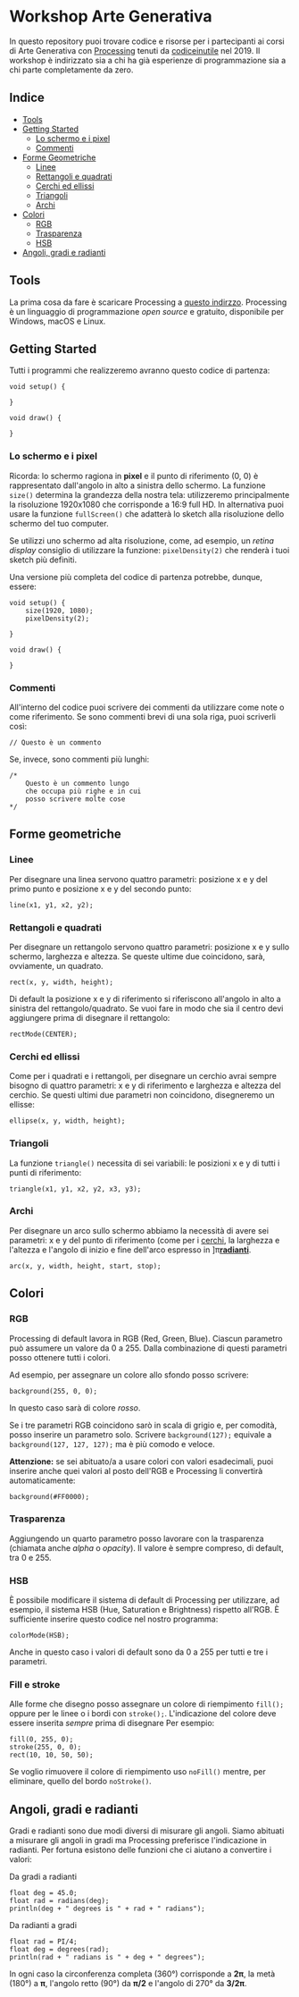 # Workshop Arte Generativa
In questo repository puoi trovare codice e risorse per i partecipanti ai corsi di Arte Generativa con [Processing](https://www.processing.org) tenuti da [codiceinutile](https://www.codiceinutile.org) nel 2019. Il workshop è indirizzato sia a chi ha già esperienze di programmazione sia a chi parte completamente da zero.

## Indice
* [Tools](#tools)
* [Getting Started](#getting-started)
    * [Lo schermo e i pixel](#lo-schermo-e-i-pixel)
    * [Commenti](#commenti)
* [Forme Geometriche](#forme-geometrice)
    * [Linee](#linee)
    * [Rettangoli e quadrati](#rettangoli-e-quadrati)
    * [Cerchi ed ellissi](#cerchi-ed-ellissi)
    * [Triangoli](#triangoli)
    * [Archi](#archi)
* [Colori](#colori)
    * [RGB](#rgb)
    * [Trasparenza](#trasparenza)
    * [HSB](#hsb)
* [Angoli, gradi e radianti](#angoli-gradi-e-radianti)

## Tools
La prima cosa da fare è scaricare Processing a [questo indirzzo](https://processing.org/download/). Processing è un linguaggio di programmazione *open source* e gratuito, disponibile per Windows, macOS e Linux.

## Getting Started
Tutti i programmi che realizzeremo avranno questo codice di partenza:
```
void setup() {

}

void draw() {

}
```
### Lo schermo e i pixel
Ricorda: lo schermo ragiona in **pixel** e il punto di riferimento (0, 0) è rappresentato dall'angolo in alto a sinistra dello schermo. La funzione `size()` determina la grandezza della nostra tela: utilizzeremo principalmente la risoluzione 1920x1080 che corrisponde a 16:9 full HD. In alternativa puoi usare la funzione `fullScreen()` che adatterà lo sketch alla risoluzione dello schermo del tuo computer.

Se utilizzi uno schermo ad alta risoluzione, come, ad esempio, un *retina display* consiglio di utilizzare la funzione: `pixelDensity(2)` che renderà i tuoi sketch più definiti.

Una versione più completa del codice di partenza potrebbe, dunque, essere:
```
void setup() {
    size(1920, 1080);
    pixelDensity(2);

}

void draw() {

}
```
### Commenti
All'interno del codice puoi scrivere dei commenti da utilizzare come note o come riferimento. Se sono commenti brevi di una sola riga, puoi scriverli così:
```
// Questo è un commento
```
Se, invece, sono commenti più lunghi:
```
/*
    Questo è un commento lungo
    che occupa più righe e in cui
    posso scrivere molte cose
*/
```
## Forme geometriche
### Linee
Per disegnare una linea servono quattro parametri: posizione x e y del primo punto e posizione x e y del secondo punto:
```
line(x1, y1, x2, y2);
```
### Rettangoli e quadrati
Per disegnare un rettangolo servono quattro parametri: posizione x e y sullo schermo, larghezza e altezza. Se queste ultime due coincidono, sarà, ovviamente, un quadrato. 
```
rect(x, y, width, height);
```
Di default la posizione x e y di riferimento si riferiscono all'angolo in alto a sinistra del rettangolo/quadrato. Se vuoi fare in modo che sia il centro devi aggiungere prima di disegnare il rettangolo:
```
rectMode(CENTER);
```
### Cerchi ed ellissi
Come per i quadrati e i rettangoli, per disegnare un cerchio avrai sempre bisogno di quattro parametri: x e y di riferimento e larghezza e altezza del cerchio. Se questi ultimi due parametri non coincidono, disegneremo un ellisse:
```
ellipse(x, y, width, height);
```
### Triangoli
La funzione `triangle()` necessita di sei variabili: le posizioni x e y di tutti i punti di riferimento:
```
triangle(x1, y1, x2, y2, x3, y3);
```
### Archi
Per disegnare un arco sullo schermo abbiamo la necessità di avere sei parametri: x e y del punto di riferimento (come per i [cerchi](#cerchi-ed-ellissi), la larghezza e l'altezza e l'angolo di inizio e fine dell'arco espresso in ]π[**radianti**](#angoli-gradi-e-radianti).
```
arc(x, y, width, height, start, stop);
```
## Colori
### RGB
Processing di default lavora in RGB (Red, Green, Blue). Ciascun parametro può assumere un valore da 0 a 255. Dalla combinazione di questi parametri posso ottenere tutti i colori.

Ad esempio, per assegnare un colore allo sfondo posso scrivere:
```
background(255, 0, 0); 
```
In questo caso sarà di colore *rosso*.

Se i tre parametri RGB coincidono sarò in scala di grigio e, per comodità, posso inserire un parametro solo. Scrivere `background(127);` equivale a `background(127, 127, 127);` ma è più comodo e veloce.

**Attenzione:** se sei abituato/a a usare colori con valori esadecimali, puoi inserire anche quei valori al posto dell'RGB e Processing li convertirà automaticamente:
```
background(#FF0000);
```

### Trasparenza
Aggiungendo un quarto parametro posso lavorare con la trasparenza (chiamata anche *alpha* o *opacity*). Il valore è sempre compreso, di default, tra 0 e 255.

### HSB
È possibile modificare il sistema di default di Processing per utilizzare, ad esempio, il sistema HSB (Hue, Saturation e Brightness) rispetto all'RGB. È sufficiente inserire questo codice nel nostro programma:
```
colorMode(HSB);
```
Anche in questo caso i valori di default sono da 0 a 255 per tutti e tre i parametri.

### Fill e stroke
Alle forme che disegno posso assegnare un colore di riempimento `fill();` oppure per le linee o i bordi con `stroke();`. L'indicazione del colore deve essere inserita *sempre* prima di disegnare Per esempio:
```
fill(0, 255, 0);
stroke(255, 0, 0);
rect(10, 10, 50, 50);
```
Se voglio rimuovere il colore di riempimento uso `noFill()` mentre, per eliminare, quello del bordo `noStroke()`.

## Angoli, gradi e radianti
Gradi e radianti sono due modi diversi di misurare gli angoli. Siamo abituati a misurare gli angoli in gradi ma Processing preferisce l'indicazione in radianti. Per fortuna esistono delle funzioni che ci aiutano a convertire i valori:

Da gradi a radianti
```
float deg = 45.0;
float rad = radians(deg);
println(deg + " degrees is " + rad + " radians");
```

Da radianti a gradi
```
float rad = PI/4;
float deg = degrees(rad);
println(rad + " radians is " + deg + " degrees");
```

In ogni caso la circonferenza completa (360°) corrisponde a **2π**, la metà (180°) a **π**, l'angolo retto (90°) da **π/2** e l'angolo di 270° da **3/2π**.